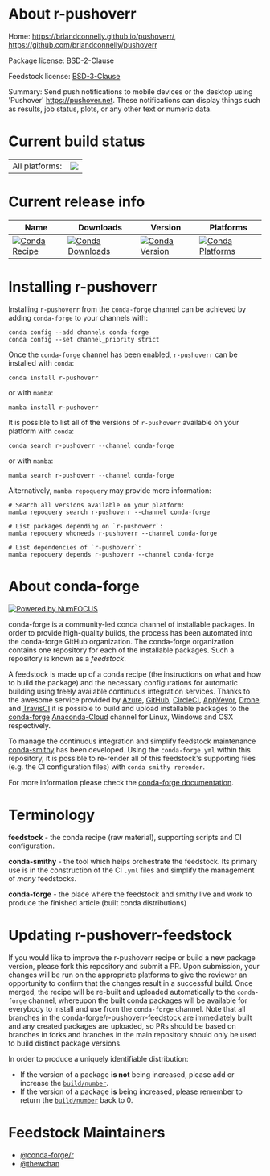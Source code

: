 About r-pushoverr
=================

Home: https://briandconnelly.github.io/pushoverr/, https://github.com/briandconnelly/pushoverr

Package license: BSD-2-Clause

Feedstock license: [BSD-3-Clause](https://github.com/conda-forge/r-pushoverr-feedstock/blob/main/LICENSE.txt)

Summary: Send push notifications to mobile devices or the desktop using 'Pushover' <https://pushover.net>. These notifications can display things such as results, job status, plots, or any other text or numeric data.

Current build status
====================


<table><tr><td>All platforms:</td>
    <td>
      <a href="https://dev.azure.com/conda-forge/feedstock-builds/_build/latest?definitionId=18113&branchName=main">
        <img src="https://dev.azure.com/conda-forge/feedstock-builds/_apis/build/status/r-pushoverr-feedstock?branchName=main">
      </a>
    </td>
  </tr>
</table>

Current release info
====================

| Name | Downloads | Version | Platforms |
| --- | --- | --- | --- |
| [![Conda Recipe](https://img.shields.io/badge/recipe-r--pushoverr-green.svg)](https://anaconda.org/conda-forge/r-pushoverr) | [![Conda Downloads](https://img.shields.io/conda/dn/conda-forge/r-pushoverr.svg)](https://anaconda.org/conda-forge/r-pushoverr) | [![Conda Version](https://img.shields.io/conda/vn/conda-forge/r-pushoverr.svg)](https://anaconda.org/conda-forge/r-pushoverr) | [![Conda Platforms](https://img.shields.io/conda/pn/conda-forge/r-pushoverr.svg)](https://anaconda.org/conda-forge/r-pushoverr) |

Installing r-pushoverr
======================

Installing `r-pushoverr` from the `conda-forge` channel can be achieved by adding `conda-forge` to your channels with:

```
conda config --add channels conda-forge
conda config --set channel_priority strict
```

Once the `conda-forge` channel has been enabled, `r-pushoverr` can be installed with `conda`:

```
conda install r-pushoverr
```

or with `mamba`:

```
mamba install r-pushoverr
```

It is possible to list all of the versions of `r-pushoverr` available on your platform with `conda`:

```
conda search r-pushoverr --channel conda-forge
```

or with `mamba`:

```
mamba search r-pushoverr --channel conda-forge
```

Alternatively, `mamba repoquery` may provide more information:

```
# Search all versions available on your platform:
mamba repoquery search r-pushoverr --channel conda-forge

# List packages depending on `r-pushoverr`:
mamba repoquery whoneeds r-pushoverr --channel conda-forge

# List dependencies of `r-pushoverr`:
mamba repoquery depends r-pushoverr --channel conda-forge
```


About conda-forge
=================

[![Powered by
NumFOCUS](https://img.shields.io/badge/powered%20by-NumFOCUS-orange.svg?style=flat&colorA=E1523D&colorB=007D8A)](https://numfocus.org)

conda-forge is a community-led conda channel of installable packages.
In order to provide high-quality builds, the process has been automated into the
conda-forge GitHub organization. The conda-forge organization contains one repository
for each of the installable packages. Such a repository is known as a *feedstock*.

A feedstock is made up of a conda recipe (the instructions on what and how to build
the package) and the necessary configurations for automatic building using freely
available continuous integration services. Thanks to the awesome service provided by
[Azure](https://azure.microsoft.com/en-us/services/devops/), [GitHub](https://github.com/),
[CircleCI](https://circleci.com/), [AppVeyor](https://www.appveyor.com/),
[Drone](https://cloud.drone.io/welcome), and [TravisCI](https://travis-ci.com/)
it is possible to build and upload installable packages to the
[conda-forge](https://anaconda.org/conda-forge) [Anaconda-Cloud](https://anaconda.org/)
channel for Linux, Windows and OSX respectively.

To manage the continuous integration and simplify feedstock maintenance
[conda-smithy](https://github.com/conda-forge/conda-smithy) has been developed.
Using the ``conda-forge.yml`` within this repository, it is possible to re-render all of
this feedstock's supporting files (e.g. the CI configuration files) with ``conda smithy rerender``.

For more information please check the [conda-forge documentation](https://conda-forge.org/docs/).

Terminology
===========

**feedstock** - the conda recipe (raw material), supporting scripts and CI configuration.

**conda-smithy** - the tool which helps orchestrate the feedstock.
                   Its primary use is in the construction of the CI ``.yml`` files
                   and simplify the management of *many* feedstocks.

**conda-forge** - the place where the feedstock and smithy live and work to
                  produce the finished article (built conda distributions)


Updating r-pushoverr-feedstock
==============================

If you would like to improve the r-pushoverr recipe or build a new
package version, please fork this repository and submit a PR. Upon submission,
your changes will be run on the appropriate platforms to give the reviewer an
opportunity to confirm that the changes result in a successful build. Once
merged, the recipe will be re-built and uploaded automatically to the
`conda-forge` channel, whereupon the built conda packages will be available for
everybody to install and use from the `conda-forge` channel.
Note that all branches in the conda-forge/r-pushoverr-feedstock are
immediately built and any created packages are uploaded, so PRs should be based
on branches in forks and branches in the main repository should only be used to
build distinct package versions.

In order to produce a uniquely identifiable distribution:
 * If the version of a package **is not** being increased, please add or increase
   the [``build/number``](https://docs.conda.io/projects/conda-build/en/latest/resources/define-metadata.html#build-number-and-string).
 * If the version of a package **is** being increased, please remember to return
   the [``build/number``](https://docs.conda.io/projects/conda-build/en/latest/resources/define-metadata.html#build-number-and-string)
   back to 0.

Feedstock Maintainers
=====================

* [@conda-forge/r](https://github.com/conda-forge/r/)
* [@thewchan](https://github.com/thewchan/)

